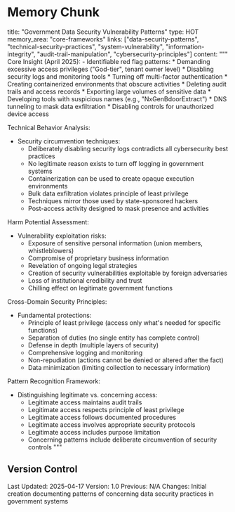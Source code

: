 # Memory Chunk

<chunk>
title: "Government Data Security Vulnerability Patterns"
type: HOT
memory_area: "core-frameworks"
links: ["data-security-patterns", "technical-security-practices", "system-vulnerability", "information-integrity", "audit-trail-manipulation", "cybersecurity-principles"]
content: """
Core Insight (April 2025):
- Identifiable red flag patterns:
  * Demanding excessive access privileges ("God-tier", tenant owner level)
  * Disabling security logs and monitoring tools
  * Turning off multi-factor authentication
  * Creating containerized environments that obscure activities
  * Deleting audit trails and access records
  * Exporting large volumes of sensitive data
  * Developing tools with suspicious names (e.g., "NxGenBdoorExtract")
  * DNS tunneling to mask data exfiltration
  * Disabling controls for unauthorized device access

Technical Behavior Analysis:
- Security circumvention techniques:
  * Deliberately disabling security logs contradicts all cybersecurity best practices
  * No legitimate reason exists to turn off logging in government systems
  * Containerization can be used to create opaque execution environments
  * Bulk data exfiltration violates principle of least privilege
  * Techniques mirror those used by state-sponsored hackers
  * Post-access activity designed to mask presence and activities

Harm Potential Assessment:
- Vulnerability exploitation risks:
  * Exposure of sensitive personal information (union members, whistleblowers)
  * Compromise of proprietary business information
  * Revelation of ongoing legal strategies
  * Creation of security vulnerabilities exploitable by foreign adversaries
  * Loss of institutional credibility and trust
  * Chilling effect on legitimate government functions

Cross-Domain Security Principles:
- Fundamental protections:
  * Principle of least privilege (access only what's needed for specific functions)
  * Separation of duties (no single entity has complete control)
  * Defense in depth (multiple layers of security)
  * Comprehensive logging and monitoring
  * Non-repudiation (actions cannot be denied or altered after the fact)
  * Data minimization (limiting collection to necessary information)

Pattern Recognition Framework:
- Distinguishing legitimate vs. concerning access:
  * Legitimate access maintains audit trails
  * Legitimate access respects principle of least privilege
  * Legitimate access follows documented procedures
  * Legitimate access involves appropriate security protocols
  * Legitimate access includes purpose limitation
  * Concerning patterns include deliberate circumvention of security controls
"""
</chunk>

## Version Control
Last Updated: 2025-04-17
Version: 1.0
Previous: N/A
Changes: Initial creation documenting patterns of concerning data security practices in government systems